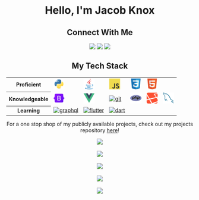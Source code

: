 <h1 align="center">Hello, I'm Jacob Knox</h1>

<h2 align="center">Connect With Me</h2>
<p align="center">
<a href="https://www.facebook.com/jacobaknox" align="center" ><img src="https://img.shields.io/badge/-Facebook-blue?style=for-the-badge&logo=Facebook&logoColor=white&link=https://github.com/JacobKnox" /></a>
<a href="https://www.instagram.com/epicguy203/" align="center" ><img src="https://img.shields.io/badge/-instagram-red?style=for-the-badge&logo=instagram&logoColor=white&link=https://github.com/JacobKnox" /></a>
<a href="https://www.linkedin.com/in/jacobknoxa/" align="center" ><img src="https://img.shields.io/badge/-Linkedin-blue?style=for-the-badge&logo=Linkedin&logoColor=white&link=https://github.com/JacobKnox" /></a>
</p>

<h2 align="center">My Tech Stack</h2>
<table align="center">
    <tr>
        <th>Proficient</th>
        <td><a href="https://www.python.org"><img src="https://raw.githubusercontent.com/devicons/devicon/master/icons/python/python-original.svg" alt="python" width="30" height="30"/></a></td>
        <td><a href="https://www.java.com/en/"><img src="https://raw.githubusercontent.com/devicons/devicon/master/icons/java/java-original.svg" alt="java" width="30" height="30"/></a></td>
        <td><a href="https://www.javascript.com/"><img src="https://raw.githubusercontent.com/devicons/devicon/master/icons/javascript/javascript-original.svg" alt="javascript" width="30" height="30"/></a></td>
        <td><a href="https://www.w3schools.com/css/"> <img src="https://raw.githubusercontent.com/devicons/devicon/master/icons/css3/css3-original.svg" alt="css3" width="30" height="30"/></a></td>
        <td><a href="https://www.w3.org/html/"><img src="https://raw.githubusercontent.com/devicons/devicon/master/icons/html5/html5-original.svg" alt="html5" width="30" height="30"/></a></td>
        <td></td>
    </tr>
    <tr>
        <th>Knowledgeable</th>
        <td><a href="https://getbootstrap.com"><img src="https://raw.githubusercontent.com/devicons/devicon/master/icons/bootstrap/bootstrap-original.svg" alt="bootstrap" width="30" height="30"/></a></td>
        <td><a href="https://vuejs.org/"><img src="https://raw.githubusercontent.com/devicons/devicon/master/icons/vuejs/vuejs-original.svg" alt="vue.js" width="30" height="30"/></a></td>
        <td><a href="https://git-scm.com/"><img src="https://www.vectorlogo.zone/logos/git-scm/git-scm-icon.svg" alt="git" width="30" height="30"/></a></td>
        <td><a href="https://www.php.net/"><img src="https://raw.githubusercontent.com/devicons/devicon/master/icons/php/php-original.svg" alt="php" width="30" height="30"/></a></td>
        <td><a href="https://laravel.com/"><img src="https://raw.githubusercontent.com/devicons/devicon/master/icons/laravel/laravel-plain.svg" alt="laravel" width="30" height="30"/></a></td>
        <td><a href="https://www.mysql.com/"><img src="https://raw.githubusercontent.com/devicons/devicon/master/icons/mysql/mysql-original.svg" alt="mysql" width="30" height="30"/></a></td>
    </tr>
    <tr>
        <th>Learning</th>
        <td><a href="https://graphql.org"><img src="https://www.vectorlogo.zone/logos/graphql/graphql-icon.svg" alt="graphql" width="30" height="30"/></a></td>
        <td><a href="https://flutter.dev/"><img src="https://storage.googleapis.com/cms-storage-bucket/4fd5520fe28ebf839174.svg" alt="flutter" width="30" height="30"/></a></td>
        <td><a href="https://dart.dev/"><img src="https://upload.wikimedia.org/wikipedia/commons/7/7e/Dart-logo.png" alt="dart" width="30" height="30"/></a></td>
        <td></td>
        <td></td>
        <td></td>
    </tr>
</table>

<p align="center">For a one stop shop of my publicly available projects, check out my projects repository <a href="https://github.com/JacobKnox/Jacob-Knox-Projects#readme">here</a>!</p>

<p align="center"><img src="http://github-profile-summary-cards.vercel.app/api/cards/stats?username=JacobKnox&theme=nord_dark" /></p>
<p align="center"><img src="http://github-profile-summary-cards.vercel.app/api/cards/profile-details?username=JacobKnox&theme=nord_dark"></p>
<p align="center"><img src="https://github-readme-streak-stats.herokuapp.com/?user=JacobKnox&date_format=M%20j%5B%2C%20Y%5D&background=2D3742&stroke=2D3742&ring=6bbbca&fire=6bbbca&currStreakNum=fff&sideNums=6bbbca&currStreakLabel=6bbbca&sideLabels=fff&dates=fff" /></p>
<p align="center"><img src="https://github-readme-stats.vercel.app/api/top-langs/?username=JacobKnox&langs_count=10&theme=radical" /></p>
<p align="center"><img src="https://github-profile-trophy.vercel.app/?username=JacobKnox" /></p>